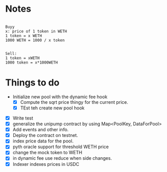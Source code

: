 # Notes

```

Buyy
x: price of 1 token in WETH
1 token = x WETH
1000 WETH = 1000 / x token


Sell:
1 token = xWETH
1000 token = x*1000WETH
```

# Things to do

- Initialize new pool with the dynamic fee hook
  - [x] Compute the sqrt price thingy for the current price.
  - [x] TEst teh create new pool hook
- [x] Write test
- [x] generalize the unipump contract by using Map<PoolKey, DataForPool>
- [x] Add events and other info.
- [x] Deploy the contract on testnet.
- [x] index price data for the pool.
- [x] pyth oracle support for threshold WETH price
- [x] change the mock token to WETH
- [x] in dynamic fee use reduce when side changes.
- [x] Indexer indexes prices in USDC
